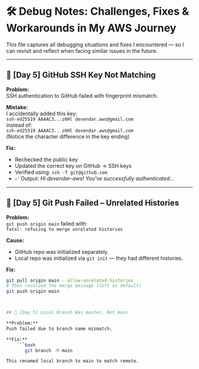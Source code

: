 # 🛠️ Debug Notes: Challenges, Fixes & Workarounds in My AWS Journey

This file captures all debugging situations and fixes I encountered — so I can revisit and reflect when facing similar issues in the future.

---

## 🧭 [Day 5] GitHub SSH Key Not Matching

**Problem:**  
SSH authentication to GitHub failed with fingerprint mismatch.

**Mistake:**  
I accidentally added this key:  
`ssh-ed25519 AAAAC3...z0Hl devendar.aws@gmail.com`  
instead of:  
`ssh-ed25519 AAAAC3...zOHl devendar.aws@gmail.com`  
(Notice the character difference in the key ending)

**Fix:**  
- Rechecked the public key
- Updated the correct key on GitHub → SSH keys
- Verified using: `ssh -T git@github.com`
- ✅ Output: *Hi devendar-aws! You've successfully authenticated...*

---

## 🧭 [Day 5] Git Push Failed – Unrelated Histories

**Problem:**  
`git push origin main` failed with:  
`fatal: refusing to merge unrelated histories`

**Cause:**  
- GitHub repo was initialized separately.
- Local repo was initialized via `git init` — they had different histories.

**Fix:**
```bash
git pull origin main --allow-unrelated-histories
# Then resolved the merge message (left as default)
git push origin main



## 🧭 [Day 5] Local Branch Was master, Not main

**Problem:**
Push failed due to branch name mismatch.

**Fix:**
    ```bash
       git branch -M main

This renamed local branch to main to match remote.
